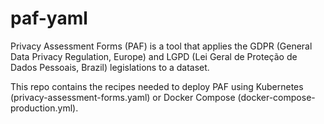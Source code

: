 # paf-yaml
Privacy Assessment Forms (PAF) is a tool that applies the GDPR (General Data Privacy Regulation, Europe) and LGPD (Lei Geral de Proteção de Dados Pessoais, Brazil) legislations to a dataset.

This repo contains the recipes needed to deploy PAF using Kubernetes (privacy-assessment-forms.yaml) or Docker Compose (docker-compose-production.yml).
